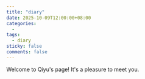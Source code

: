 ```yaml
---
title: "diary"
date: 2025-10-09T12:00:00+08:00
categories:
  - 
tags:
  - diary
sticky: false
comments: false
---
```


Welcome to Qiyu's page! It's a pleasure to meet you.